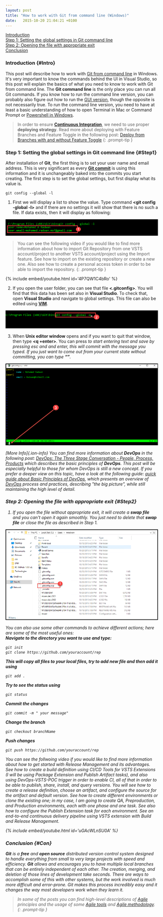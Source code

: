 ```yaml
---
layout: post
title: "How to work with Git from command line (Windows)"
date:   2015-10-20 21:04:21 +0100
---
```


[Introduction](#Intro)  
[Step 1: Setting the global settings in Git command line](#Step1)  
[Step 2: Opening the file with appropriate exit](#Step2)  
[Conclusion](#Con)

### Introduction {#Intro}

This post will describe how to work with [Git from command line](https://git-scm.com/book/en/v2/Getting-Started-The-Command-Line) in Windows. It's very important to know the commands behind the UI in Visual Studio, so this post will explain the basics of what you need to know to work with Git from command line. The **Git command line** is the only place you can run all Git commands. If you know how to run the command line version, you can probably also figure out how to run the [GUI version](https://git-scm.com/downloads/guis), though the opposite is not necessarily true. To run the command line version, you need to have at least a basic understanding of how to open Terminal in Mac or Command Prompt or [Powershell in Windows](https://technet.microsoft.com/en-us/library/ee221100.aspx).

> In order to ensure [**Continuous Integration**](https://www.visualstudio.com/team-services/continuous-integration/), we need to use proper **deploying strategy**. Read more about deploying with Feature Branches and Feature Toggle in the following post: [Deploy from Branches with and without Feature Toggle](https://mohamedradwan.com/posts/promoting-your-application-deployment-to-different-environments-from-branches-with-and-without-feature-toggle/)
{: .prompt-tip }


### Step 1: Setting the global settings in Git command line {#Step1}

After installation of **Git**, the first thing is to set your user name and email address. This is very significant as every **[Git commit](https://git-scm.com/docs/git-commit)** is using this information and it is unchangeably baked into the commits you start creating. The first step is to set the global settings, but first display what its value is.

```shell
git config --global -l
```
1. First we will display a list to show the value. Type command **<git config -global -l>** and if there are no settings it will show that there is no such a file. If data exists, then it will display as following: 

![1-1 Setting the global settings in Git command line-git-config-global-l](/assets/images/2016/06/1-Setting-the-global-settings-in-Git-command-line-git-config-global-l.png "1-1 Setting the global settings in Git command line-git-config-global-l")

> You can see the following video if you would like to find more information about how to import Git Repository from one VSTS account/project to another VSTS account/project using the Import feature. See how to import on the existing repository or create a new one. Also see how to create a personal access token in order to be able to import the repository.
{: .prompt-tip }

{% include embed/youtube.html id='4P7QW1C4bRo' %}

2. If you open the user folder, you can see that file **<.gitconfig>**. You will find that this data has been set also in **Visual Studio**. To check that, open **Visual Studio** and navigate to global settings. This file can also be edited using **[VIM](http://www.vim.org/docs.php)**.  

![1-2 Setting the global settings in Git command line git-config-global-e](/assets/images/2016/06/1-2-Setting-the-global-settings-in-Git-command-line-git-config-global-e.png "1-2 Setting the global settings in Git command line git-config-global-e")

3. When **Unix editor window** opens and if you want to quit that window, then type **<q +enter>**. You can press **<i>** to start entering text and save by pressing esc and **<wq>** and enter, this will commit with the message you typed. If you just want to come out from your current state without committing, you can type **<q>**.

![1-3 Setting the global settings in Git command line git-config-global-e-edit](/assets/images/2016/06/1-3-Setting-the-global-settings-in-Git-command-linegit-config-global-e-edit.png "1-3 Setting the global settings in Git command line git-config-global-e-edit")

[More Info]{.ion-info} You can find more information about **DevOps** in the following post: [DevOps: The Three Stage Conversation - People, Process, Products](https://mohamedradwan.com/posts/devops-the-three-stage-conversation-people-process-products/) which describes the basic principles of **DevOps**. This post will be especially helpful to those for whom DevOps is still a new concept. If you prefer a deeper view on this topic, have a look at the following guide: [quick guide about Basic Principles of DevOps](https://mohamedradwan.com/posts/published-a-quick-guide-about-basic-principles-of-devops/), which presents an overview of [DevOps](https://www.visualstudio.com/vs/devops/) process and practices, describing "the big picture", while still maintaining the high level of detail.


### Step 2: Opening the file with appropriate exit {#Step2}

1. If you open the file without appropriate exit, it will create a **swap file** and you can't open it again smoothly. You just need to delete that **swap file** or close the file as described in Step 1.

![2-Opening the file with appropriate exit -gitconfig-swp2](/assets/images/2016/06/2-Opening-the-file-with-appropriate-exit-gitconfig-swp2.png "2-Opening the file with appropriate exit -gitconfig-swp2")

You can also use some other commands to achieve different actions; here are some of the most useful ones:  
**Navigate to the directory you want to use and type:**

```
git init
git clone https://github.com/youraccount/rep
```

**This will copy all files to your local files, try to add new file and then add it using**

```
git add .
```

**Try to see the status using**

```
git status
```

**Commit the changes**

``` 
git commit -m " your message"
```

**Change the branch**

``` 
git checkout branchName
```

**Push changes**

``` 
git push https://github.com/youraccount/rep
```

You can see the follwoing video if you would like to find more information about how to get started with Release Management and its advantages. See how to create a build definition using CI/CD Tools for VSTS Extensions (I will be using Package Extension and Publish Artifact tasks), and also using DevOps-VSTS-POC trigger in order to enable CI, all of that in order to be able to publish, share, install, and query versions. You will see how to create a release definition, choose an artifact, and configure the source for the artifact and default version. See how to create different environments or clone the existing one; in my case, I am going to create QA, Preproduction, and Production environments, each with one phase and one task. See also how to configure the Publish Extension task for each environment. See an end-to-end continuous delivery pipeline using VSTS extension with Build and Release Management.

{% include embed/youtube.html id='uGAcWLnSU0A' %}

### Conclusion {#Con}

**Git** is a **free** and **open source** distributed version control system designed to handle everything from small to very large projects with speed and efficiency. **Git** allows and encourages you to have multiple local branches that can be entirely independent of each other. The creation, merging, and deletion of those lines of development take seconds. There are ways to accomplish some of this with other systems, but the work involved is much more difficult and error-prone. Git makes this process incredibly easy and it changes the way most developers work when they learn it.

> In some of the posts you can find high-level descriptions of [Agile](https://mohamedradwan.com/posts/quick-intro-to-agile/) principles and the usage of some [Agile tools](https://mohamedradwan.com/posts/tfs-2015-agile-project-management/) and [Agile methodology](http://agilemanifesto.org/).
{: .prompt-tip }




